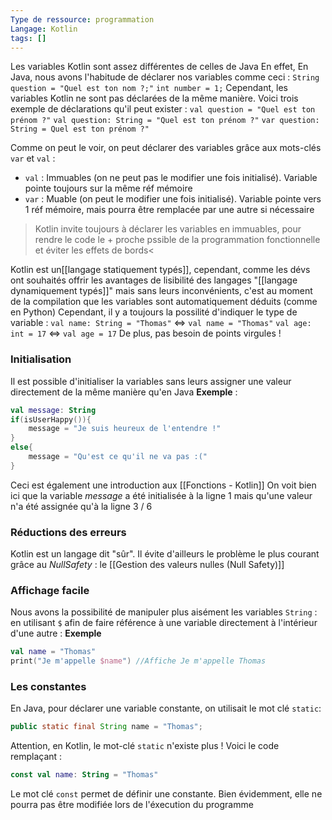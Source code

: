 ```yaml
---
Type de ressource: programmation
Langage: Kotlin
tags: []
---
```

Les variables Kotlin sont assez différentes de celles de Java
En effet, En Java, nous avons l'habitude de déclarer nos variables comme ceci :
`String question = "Quel est ton nom ?;"`
`int number = 1;`
Cependant, les variables Kotlin ne sont pas déclarées de la même manière.
Voici trois exemple de déclarations qu'il peut exister :
`val question = "Quel est ton prénom ?"`
`val question: String = "Quel est ton prénom ?"`
`var question: String = Quel est ton prénom ?"`

Comme on peut le voir, on peut déclarer des variables grâce aux mots-clés `var` et `val` :
- `val` : Immuables (on ne peut pas le modifier une fois initialisé). Variable pointe toujours sur la même réf mémoire
- `var` : Muable (on peut le modifier une fois initialisé). Variable pointe vers 1 réf mémoire, mais pourra être remplacée par une autre si nécessaire
> Kotlin invite toujours à déclarer les variables en immuables, pour rendre le code le + proche pssible de la programmation fonctionnelle et éviter les effets de bords<

Kotlin est un[[langage statiquement typés]], cependant, comme les dévs ont souhaités offrir les avantages de lisibilité des langages "[[langage dynamiquement typés]]" mais sans leurs inconvénients, c'est au moment de la compilation que les variables sont automatiquement déduits (comme en Python)
Cependant, il y a toujours la possilité d'indiquer le type de variable : 
`val name: String = "Thomas"` <=> `val name = "Thomas"`
`val age: int = 17` <=> `val age = 17`
De plus, pas besoin de points virgules !

### Initialisation
Il est possible d'initialiser la variables sans leurs assigner une valeur directement de la même manière qu'en Java
**Exemple** :
```Kotlin
val message: String
if(isUserHappy()){
	message = "Je suis heureux de l'entendre !"
}
else{
	message = "Qu'est ce qu'il ne va pas :("
}
```
Ceci est également une introduction aux [[Fonctions - Kotlin]]
On voit bien ici que la variable *message* a été initialisée à la ligne 1 mais qu'une valeur n'a été assignée qu'à la ligne 3 / 6

### Réductions des erreurs
Kotlin est un langage dit "sûr". Il évite d'ailleurs le problème le plus courant  grâce au *NullSafety* : le [[Gestion des valeurs nulles (Null Safety)]] 

### Affichage facile
Nous avons la possibilité de manipuler plus aisément les variables `String` : en utilisant `$` afin de faire référence à une variable directement à l'intérieur d'une autre :
**Exemple**
```Kotlin
val name = "Thomas"
print("Je m'appelle $name") //Affiche Je m'appelle Thomas
```
### Les constantes
En Java, pour déclarer une variable constante, on utilisait le mot clé `static`:
```Java
public static final String name = "Thomas";
```
Attention, en Kotlin, le mot-clé `static` n'existe plus !
Voici le code remplaçant :
```Kotlin
const val name: String = "Thomas"
```
Le mot clé `const` permet de définir une constante. Bien évidemment, elle ne pourra pas être modifiée lors de l'éxecution du programme